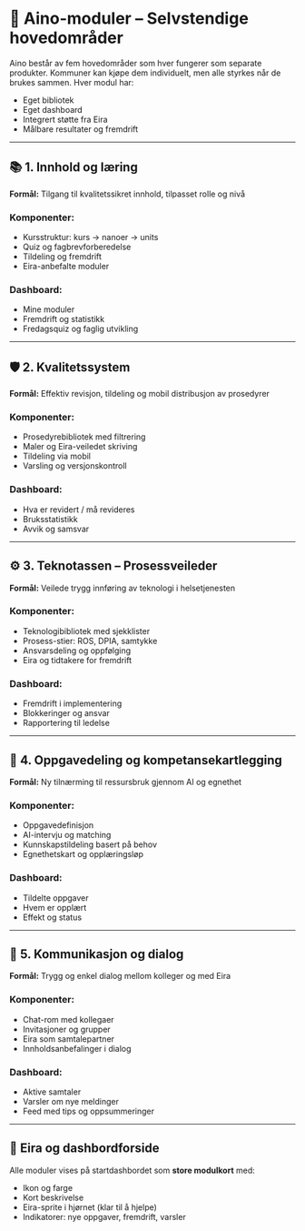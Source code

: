 # 🧩 Aino-moduler – Selvstendige hovedområder

Aino består av fem hovedområder som hver fungerer som separate produkter. Kommuner kan kjøpe dem individuelt, men alle styrkes når de brukes sammen. Hver modul har:
- Eget bibliotek
- Eget dashboard
- Integrert støtte fra Eira
- Målbare resultater og fremdrift

---

## 📚 1. Innhold og læring

**Formål:** Tilgang til kvalitetssikret innhold, tilpasset rolle og nivå

### Komponenter:
- Kursstruktur: kurs → nanoer → units
- Quiz og fagbrevforberedelse
- Tildeling og fremdrift
- Eira-anbefalte moduler

### Dashboard:
- Mine moduler
- Fremdrift og statistikk
- Fredagsquiz og faglig utvikling

---

## 🛡️ 2. Kvalitetssystem

**Formål:** Effektiv revisjon, tildeling og mobil distribusjon av prosedyrer

### Komponenter:
- Prosedyrebibliotek med filtrering
- Maler og Eira-veiledet skriving
- Tildeling via mobil
- Varsling og versjonskontroll

### Dashboard:
- Hva er revidert / må revideres
- Bruksstatistikk
- Avvik og samsvar

---

## ⚙️ 3. Teknotassen – Prosessveileder

**Formål:** Veilede trygg innføring av teknologi i helsetjenesten

### Komponenter:
- Teknologibibliotek med sjekklister
- Prosess-stier: ROS, DPIA, samtykke
- Ansvarsdeling og oppfølging
- Eira og tidtakere for fremdrift

### Dashboard:
- Fremdrift i implementering
- Blokkeringer og ansvar
- Rapportering til ledelse

---

## 👥 4. Oppgavedeling og kompetansekartlegging

**Formål:** Ny tilnærming til ressursbruk gjennom AI og egnethet

### Komponenter:
- Oppgavedefinisjon
- AI-intervju og matching
- Kunnskapstildeling basert på behov
- Egnethetskart og opplæringsløp

### Dashboard:
- Tildelte oppgaver
- Hvem er opplært
- Effekt og status

---

## 💬 5. Kommunikasjon og dialog

**Formål:** Trygg og enkel dialog mellom kolleger og med Eira

### Komponenter:
- Chat-rom med kollegaer
- Invitasjoner og grupper
- Eira som samtalepartner
- Innholdsanbefalinger i dialog

### Dashboard:
- Aktive samtaler
- Varsler om nye meldinger
- Feed med tips og oppsummeringer

---

## 🧠 Eira og dashbordforside

Alle moduler vises på startdashbordet som **store modulkort** med:

- Ikon og farge
- Kort beskrivelse
- Eira-sprite i hjørnet (klar til å hjelpe)
- Indikatorer: nye oppgaver, fremdrift, varsler 
